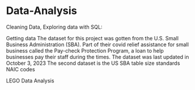 # Data-Analysis
Cleaning Data, Exploring data with SQL:

Getting data The dataset for this project was gotten from the U.S. Small Business Administration (SBA). Part of their covid relief assistance for small business called the Pay-check Protection Program, a loan to help businesses pay their staff during the times. The dataset was last updated in October 3, 2023
The second dataset is the US SBA table size standards NAIC codes


LEGO Data Analysis
